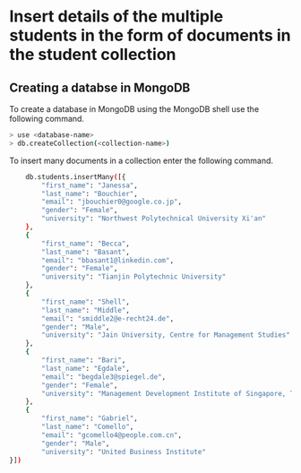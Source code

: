 # Insert details of the multiple students in the form of documents in the student collection

## Creating a databse in MongoDB

To create a database in MongoDB using the MongoDB shell use the following command.

```bash
> use <database-name>
> db.createCollection(<collection-name>)
```

To insert many documents in a collection enter the following command.

```bash
    db.students.insertMany([{
        "first_name": "Janessa",
        "last_name": "Bouchier",
        "email": "jbouchier0@google.co.jp",
        "gender": "Female",
        "university": "Northwest Polytechnical University Xi'an"
    },
    {
        "first_name": "Becca",
        "last_name": "Basant",
        "email": "bbasant1@linkedin.com",
        "gender": "Female",
        "university": "Tianjin Polytechnic University"
    },
    {
        "first_name": "Shell",
        "last_name": "Middle",
        "email": "smiddle2@e-recht24.de",
        "gender": "Male",
        "university": "Jain University, Centre for Management Studies"
    },
    {
        "first_name": "Bari",
        "last_name": "Egdale",
        "email": "begdale3@spiegel.de",
        "gender": "Female",
        "university": "Management Development Institute of Singapore, Tashkent"
    },
    {
        "first_name": "Gabriel",
        "last_name": "Comello",
        "email": "gcomello4@people.com.cn",
        "gender": "Male",
        "university": "United Business Institute"
}])
```
